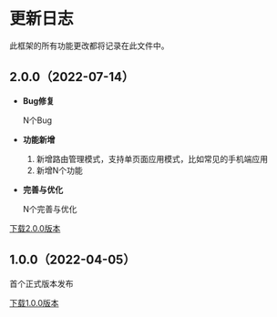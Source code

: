 # 更新日志
此框架的所有功能更改都将记录在此文件中。
## 2.0.0（2022-07-14）
- **Bug修复**

  N个Bug
- **功能新增**

  1. 新增路由管理模式，支持单页面应用模式，比如常见的手机端应用
  2. 新增N个功能
- **完善与优化**

  N个完善与优化

[下载2.0.0版本](https://github.com/yunit-code/yunit-code.github.io/releases/download/2.0.0/idmcore_2.0.0.zip)
## 1.0.0（2022-04-05）
首个正式版本发布

[下载1.0.0版本](https://github.com/yunit-code/yunit-code.github.io/releases/download/1.0.0/idmcore_1.0.0.rar)
